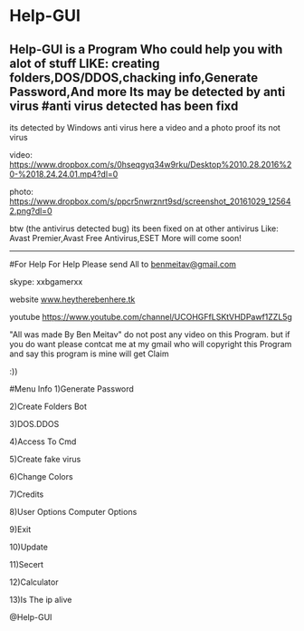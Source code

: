 # Help-GUI
Help-GUI is a Program Who could help you with alot of stuff
LIKE: creating folders,DOS/DDOS,chacking info,Generate Password,And more 
Its may be detected by anti virus 
#anti virus detected has been fixd 
------------------------------------------------------------------------------------------------------------------------------------------
its detected by Windows anti virus here a video and a photo proof its not virus


video: https://www.dropbox.com/s/0hseqgyq34w9rku/Desktop%2010.28.2016%20-%2018.24.24.01.mp4?dl=0

photo: https://www.dropbox.com/s/ppcr5nwrznrt9sd/screenshot_20161029_125642.png?dl=0



btw (the antivirus detected bug) its been fixed on at other antivirus Like: Avast Premier,Avast Free Antivirus,ESET More will come soon!

------------------------------------------------------------------------------------------------------------------------------------------
#For Help
For Help Please send All to benmeitav@gmail.com

skype: xxbgamerxx

website www.heytherebenhere.tk 

youtube https://www.youtube.com/channel/UCOHGFfLSKtVHDPawf1ZZL5g

"All was made By Ben Meitav"
do not post any video on this Program.
but if you do want please contcat me at my gmail
who will copyright this Program and say this program is mine will get Claim

:))


#Menu Info
1)Generate Password

2)Create Folders Bot

3)DOS.DDOS

4)Access To Cmd

5)Create fake virus

6)Change Colors

7)Credits

8)User Options Computer Options

9)Exit

10)Update

11)Secert

12)Calculator

13)Is The ip alive

@Help-GUI 
